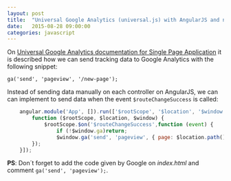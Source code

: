 ```yaml
---
layout: post
title:  "Universal Google Analytics (universal.js) with AngularJS and ngRoute"
date:   2015-08-28 09:00:00 
categories: javascript
---
```


On [Universal Google Analytics documentation for Single Page Application](https://developers.google.com/analytics/devguides/collection/analyticsjs/single-page-applications) it is described how we can send tracking data to Google Analytics with the following snippet:

 `ga('send', 'pageview', '/new-page');`

Instead of sending data manually on each controller on AngularJS, we can can implement to send data when the event `$routeChangeSuccess` is called:

```javascript
    angular.module('App', []).run(['$rootScope', '$location', '$window', 
        function ($rootScope, $location, $window) {
            $rootScope.$on('$routeChangeSuccess',function (event) {
                if (!$window.ga)return;
                $window.ga('send', 'pageview', { page: $location.path() });
        });
    }]);
```

**PS**: Don´t forget to add the code given by Google on *index.html* and comment `ga('send', 'pageview');`.
